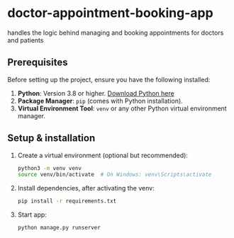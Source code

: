 # doctor-appointment-booking-app
handles the logic behind managing and booking appointments for doctors and patients


## Prerequisites

Before setting up the project, ensure you have the following installed:

1. **Python**: Version 3.8 or higher. [Download Python here](https://www.python.org/downloads/)
2. **Package Manager**: `pip` (comes with Python installation).
3. **Virtual Environment Tool**: `venv` or any other Python virtual environment manager.


## Setup & installation

1. Create a virtual environment (optional but recommended):
    ```bash
    python3 -m venv venv
    source venv/bin/activate  # On Windows: venv\Scripts\activate
    ```
2. Install dependencies, after activating the venv:
    ```bash
    pip install -r requirements.txt
    ```

3. Start app:
    ```commandline
    python manage.py runserver
    ```